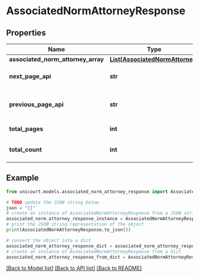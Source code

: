 # AssociatedNormAttorneyResponse


## Properties

Name | Type | Description | Notes
------------ | ------------- | ------------- | -------------
**associated_norm_attorney_array** | [**List[AssociatedNormAttorney]**](AssociatedNormAttorney.md) |  | 
**next_page_api** | **str** | Next page of results if applicable. | 
**previous_page_api** | **str** | Previous page of results if applicable. | 
**total_pages** | **int** | Total no. of pages. | 
**total_count** | **int** | Total no. of results for this criteria. | 

## Example

```python
from unicourt.models.associated_norm_attorney_response import AssociatedNormAttorneyResponse

# TODO update the JSON string below
json = "{}"
# create an instance of AssociatedNormAttorneyResponse from a JSON string
associated_norm_attorney_response_instance = AssociatedNormAttorneyResponse.from_json(json)
# print the JSON string representation of the object
print(AssociatedNormAttorneyResponse.to_json())

# convert the object into a dict
associated_norm_attorney_response_dict = associated_norm_attorney_response_instance.to_dict()
# create an instance of AssociatedNormAttorneyResponse from a dict
associated_norm_attorney_response_from_dict = AssociatedNormAttorneyResponse.from_dict(associated_norm_attorney_response_dict)
```
[[Back to Model list]](../README.md#documentation-for-models) [[Back to API list]](../README.md#documentation-for-api-endpoints) [[Back to README]](../README.md)


